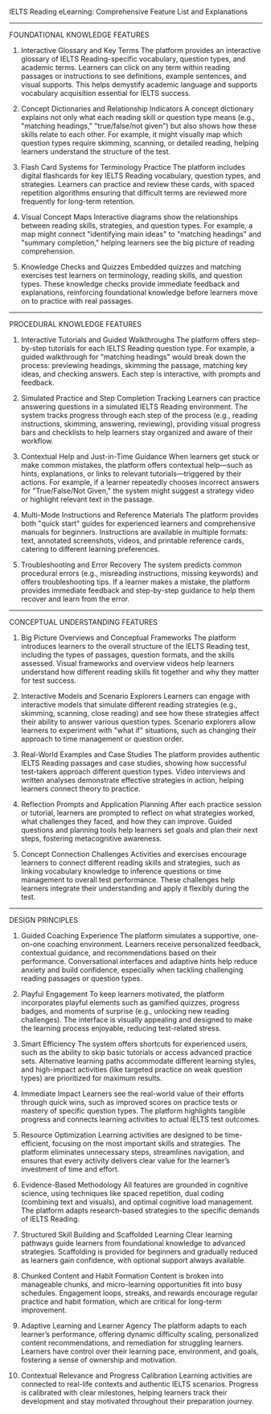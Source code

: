 IELTS Reading eLearning: Comprehensive Feature List and Explanations

---

FOUNDATIONAL KNOWLEDGE FEATURES

1. Interactive Glossary and Key Terms
The platform provides an interactive glossary of IELTS Reading-specific vocabulary, question types, and academic terms. Learners can click on any term within reading passages or instructions to see definitions, example sentences, and visual supports. This helps demystify academic language and supports vocabulary acquisition essential for IELTS success.

2. Concept Dictionaries and Relationship Indicators
A concept dictionary explains not only what each reading skill or question type means (e.g., "matching headings," "true/false/not given") but also shows how these skills relate to each other. For example, it might visually map which question types require skimming, scanning, or detailed reading, helping learners understand the structure of the test.

3. Flash Card Systems for Terminology Practice
The platform includes digital flashcards for key IELTS Reading vocabulary, question types, and strategies. Learners can practice and review these cards, with spaced repetition algorithms ensuring that difficult terms are reviewed more frequently for long-term retention.

4. Visual Concept Maps
Interactive diagrams show the relationships between reading skills, strategies, and question types. For example, a map might connect "identifying main ideas" to "matching headings" and "summary completion," helping learners see the big picture of reading comprehension.

5. Knowledge Checks and Quizzes
Embedded quizzes and matching exercises test learners on terminology, reading skills, and question types. These knowledge checks provide immediate feedback and explanations, reinforcing foundational knowledge before learners move on to practice with real passages.

---

PROCEDURAL KNOWLEDGE FEATURES

1. Interactive Tutorials and Guided Walkthroughs
The platform offers step-by-step tutorials for each IELTS Reading question type. For example, a guided walkthrough for "matching headings" would break down the process: previewing headings, skimming the passage, matching key ideas, and checking answers. Each step is interactive, with prompts and feedback.

2. Simulated Practice and Step Completion Tracking
Learners can practice answering questions in a simulated IELTS Reading environment. The system tracks progress through each step of the process (e.g., reading instructions, skimming, answering, reviewing), providing visual progress bars and checklists to help learners stay organized and aware of their workflow.

3. Contextual Help and Just-in-Time Guidance
When learners get stuck or make common mistakes, the platform offers contextual help—such as hints, explanations, or links to relevant tutorials—triggered by their actions. For example, if a learner repeatedly chooses incorrect answers for "True/False/Not Given," the system might suggest a strategy video or highlight relevant text in the passage.

4. Multi-Mode Instructions and Reference Materials
The platform provides both "quick start" guides for experienced learners and comprehensive manuals for beginners. Instructions are available in multiple formats: text, annotated screenshots, videos, and printable reference cards, catering to different learning preferences.

5. Troubleshooting and Error Recovery
The system predicts common procedural errors (e.g., misreading instructions, missing keywords) and offers troubleshooting tips. If a learner makes a mistake, the platform provides immediate feedback and step-by-step guidance to help them recover and learn from the error.

---

CONCEPTUAL UNDERSTANDING FEATURES

1. Big Picture Overviews and Conceptual Frameworks
The platform introduces learners to the overall structure of the IELTS Reading test, including the types of passages, question formats, and the skills assessed. Visual frameworks and overview videos help learners understand how different reading skills fit together and why they matter for test success.

2. Interactive Models and Scenario Explorers
Learners can engage with interactive models that simulate different reading strategies (e.g., skimming, scanning, close reading) and see how these strategies affect their ability to answer various question types. Scenario explorers allow learners to experiment with "what if" situations, such as changing their approach to time management or question order.

3. Real-World Examples and Case Studies
The platform provides authentic IELTS Reading passages and case studies, showing how successful test-takers approach different question types. Video interviews and written analyses demonstrate effective strategies in action, helping learners connect theory to practice.

4. Reflection Prompts and Application Planning
After each practice session or tutorial, learners are prompted to reflect on what strategies worked, what challenges they faced, and how they can improve. Guided questions and planning tools help learners set goals and plan their next steps, fostering metacognitive awareness.

5. Concept Connection Challenges
Activities and exercises encourage learners to connect different reading skills and strategies, such as linking vocabulary knowledge to inference questions or time management to overall test performance. These challenges help learners integrate their understanding and apply it flexibly during the test.

---

DESIGN PRINCIPLES

1. Guided Coaching Experience
The platform simulates a supportive, one-on-one coaching environment. Learners receive personalized feedback, contextual guidance, and recommendations based on their performance. Conversational interfaces and adaptive hints help reduce anxiety and build confidence, especially when tackling challenging reading passages or question types.

2. Playful Engagement
To keep learners motivated, the platform incorporates playful elements such as gamified quizzes, progress badges, and moments of surprise (e.g., unlocking new reading challenges). The interface is visually appealing and designed to make the learning process enjoyable, reducing test-related stress.

3. Smart Efficiency
The system offers shortcuts for experienced users, such as the ability to skip basic tutorials or access advanced practice sets. Alternative learning paths accommodate different learning styles, and high-impact activities (like targeted practice on weak question types) are prioritized for maximum results.

4. Immediate Impact
Learners see the real-world value of their efforts through quick wins, such as improved scores on practice tests or mastery of specific question types. The platform highlights tangible progress and connects learning activities to actual IELTS test outcomes.

5. Resource Optimization
Learning activities are designed to be time-efficient, focusing on the most important skills and strategies. The platform eliminates unnecessary steps, streamlines navigation, and ensures that every activity delivers clear value for the learner’s investment of time and effort.

6. Evidence-Based Methodology
All features are grounded in cognitive science, using techniques like spaced repetition, dual coding (combining text and visuals), and optimal cognitive load management. The platform adapts research-based strategies to the specific demands of IELTS Reading.

7. Structured Skill Building and Scaffolded Learning
Clear learning pathways guide learners from foundational knowledge to advanced strategies. Scaffolding is provided for beginners and gradually reduced as learners gain confidence, with optional support always available.

8. Chunked Content and Habit Formation
Content is broken into manageable chunks, and micro-learning opportunities fit into busy schedules. Engagement loops, streaks, and rewards encourage regular practice and habit formation, which are critical for long-term improvement.

9. Adaptive Learning and Learner Agency
The platform adapts to each learner’s performance, offering dynamic difficulty scaling, personalized content recommendations, and remediation for struggling learners. Learners have control over their learning pace, environment, and goals, fostering a sense of ownership and motivation.

10. Contextual Relevance and Progress Calibration
Learning activities are connected to real-life contexts and authentic IELTS scenarios. Progress is calibrated with clear milestones, helping learners track their development and stay motivated throughout their preparation journey.
